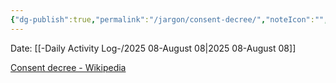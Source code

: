 ```yaml
---
{"dg-publish":true,"permalink":"/jargon/consent-decree/","noteIcon":"","created":"2025-08-08T14:00:37.632-05:00"}
---
```


Date: [[-Daily Activity Log-/2025 08-August 08\|2025 08-August 08]]

[Consent decree - Wikipedia](https://en.wikipedia.org/wiki/Consent_decree)